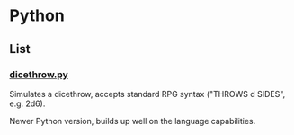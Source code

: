 # Python

## List

### [dicethrow.py](dicethrow.py)

Simulates a dicethrow, accepts standard RPG syntax ("THROWS d SIDES", e.g. 2d6).

Newer Python version, builds up well on the language capabilities.
